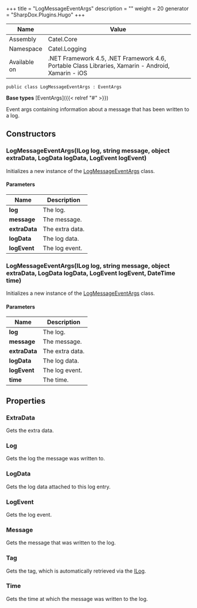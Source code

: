 

+++
title = "LogMessageEventArgs" 
description = ""
weight = 20
generator = "SharpDox.Plugins.Hugo"
+++

Name|Value
---|---
Assembly|Catel.Core
Namespace|Catel.Logging
Available on|.NET Framework 4.5, .NET Framework 4.6, Portable Class Libraries, Xamarin - Android, Xamarin - iOS

```
public class LogMessageEventArgs : EventArgs
```

**Base types**
[EventArgs]({{&lt; relref "#" &gt;}})

Event args containing information about a message that has been written to a log.

## Constructors

### LogMessageEventArgs(ILog log, string message, object extraData, LogData logData, LogEvent logEvent)

Initializes a new instance of the [LogMessageEventArgs](#) class.

#### Parameters

Name|Description
---|---
**log**|The log.
**message**|The message.
**extraData**|The extra data.
**logData**|The log data.
**logEvent**|The log event.

### LogMessageEventArgs(ILog log, string message, object extraData, LogData logData, LogEvent logEvent, DateTime time)

Initializes a new instance of the [LogMessageEventArgs](#) class.

#### Parameters

Name|Description
---|---
**log**|The log.
**message**|The message.
**extraData**|The extra data.
**logData**|The log data.
**logEvent**|The log event.
**time**|The time.

## Properties

### ExtraData

Gets the extra data.

### Log

Gets the log the message was written to.

### LogData

Gets the log data attached to this log entry.

### LogEvent

Gets the log event.

### Message

Gets the message that was written to the log.

### Tag

Gets the tag, which is automatically retrieved via the [ILog](#).

### Time

Gets the time at which the message was written to the log.

